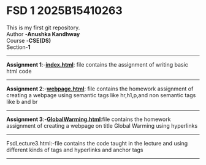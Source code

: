 # FSD 1 2025B15410263
 This is my first git repository.
<br>
Author -<b>Anushka Kandhway</b> <br>
Course -<b>CSE(DS)</b><br>
Section-<b>1</b>
<hr>
<b>Assignment 1</b>:-<u><b>index.html</u></b>: file contains the assignment of writing basic html code <br>
<hr>
<b>Assignment 2</b>:-<u><b>webpage.html</u></b>: file contains the homework assignment of creating a webpage using semantic tags like hr,h1,p,and non semantic tags like b and br <br>
<hr>
<b>Assignment 3</b>:-<u><b>GlobalWarming.html</u></b>:file contains the homework assignment of creating a webpage on title Global Warming using hyperlinks
<hr> 
FsdLecture3.html:-file contains the code taught in the lecture and using different kinds of tags and hyperlinks and anchor tags
<hr>



